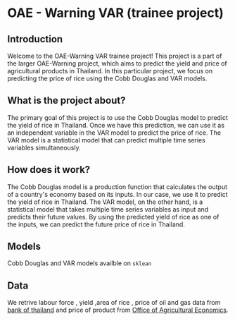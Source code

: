# OAE - Warning VAR (trainee project)

## Introduction
Welcome to the OAE-Warning VAR trainee project! This project is a part of the larger OAE-Warning project, which aims to predict the yield and price of agricultural products in Thailand. In this particular project, we focus on predicting the price of rice using the Cobb Douglas and VAR models.

## What is the project about?
The primary goal of this project is to use the Cobb Douglas model to predict the yield of rice in Thailand. Once we have this prediction, we can use it as an independent variable in the VAR model to predict the price of rice. The VAR model is a statistical model that can predict multiple time series variables simultaneously.

## How does it work?
The Cobb Douglas model is a production function that calculates the output of a country's economy based on its inputs. In our case, we use it to predict the yield of rice in Thailand. The VAR model, on the other hand, is a statistical model that takes multiple time series variables as input and predicts their future values. By using the predicted yield of rice as one of the inputs, we can predict the future price of rice in Thailand.

## Models

Cobb Douglas and VAR models availble on ```sklean```

## Data

We retrive labour force , yield ,area of rice , price of oil and gas data from [bank of thailand](https://www.bot.or.th/) and price of product from [Office of Agricultural Economics](https://www.oaw.or.th).
